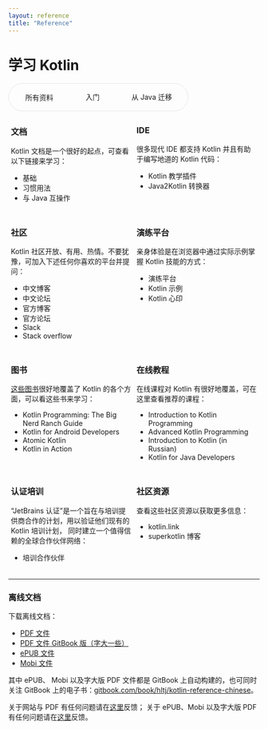 ```yaml
---
layout: reference
title: "Reference"
---
```


# **学习 Kotlin**
<div style="display: inline-flex; border: 1px solid rgb(229, 229, 229); border-radius: 40px;" >
 <div id="material" onmouseover="this.style.backgroundColor='#F0F0F0'" onmouseout="this.style.backgroundColor=''" style="cursor: pointer; padding: 1rem 2rem;border-radius: 40px; border: 1px solid transparent;" >所有资料</div>
 <div id="start" onmouseover="this.style.backgroundColor='#F0F0F0'" onmouseout="this.style.backgroundColor=''" style="cursor: pointer; padding: 1rem 2rem;border-radius: 40px;">入门</div>
 <div id="migrate" onmouseover="this.style.backgroundColor='#F0F0F0'" onmouseout="this.style.backgroundColor=''" style="cursor: pointer; padding: 1rem 2rem;border-radius: 40px;">从 Java 迁移</div>
</div>
<div style="display:grid; grid-template-columns: 1fr 1fr;">
    <div style="padding: 5px;">
        <h3 style="font-weight: bold">文档</h3>
        <p>Kotlin 文档是一个很好的起点，可查看以下链接来学习：</p>
        <ul>
            <li class="start">   <a style="text-decoration: none;" href="/docs/reference/basic-syntax.html">基础</a> </li>
            <li class="migrate"> <a style="text-decoration: none;" href="/docs/reference/idioms.html">习惯用法</a> </li>
            <li class="migrate"> <a style="text-decoration: none;" href="/docs/reference/java-interop.html">与 Java 互操作</a>  </li>
        </ul>
    </div>
     <div style="padding: 5px;">
         <h3 style="font-weight: bold">IDE</h3>
         <p>很多现代 IDE 都支持 Kotlin 并且有助于编写地道的 Kotlin 代码：</p>
         <ul>
             <li class="start">         <a style="text-decoration: none;" href="https://www.jetbrains.com/help/education/learner-start-guide.html?section=Kotlin%20Koans">Kotlin 教学插件</a> </li>
             <li class="migrate start"> <a style="text-decoration: none;" href="https://www.jetbrains.com/help/idea/converting-a-java-file-to-kotlin-file.html">Java2Kotlin 转换器</a>  </li>
         </ul>
     </div>
      <div style="padding: 5px;">
          <h3 style="font-weight: bold">社区</h3>
          <p>Kotlin 社区开放、有用、热情。不要犹豫，可加入下述任何你喜欢的平台并提问：</p>
          <ul>
              <li class="migrate"> <a style="text-decoration: none;" href="https://www.kotliner.cn/">中文博客</a> </li>
              <li class="start migrate"> <a style="text-decoration: none;" href="https://discuss.kotliner.cn/">中文论坛</a> </li>
              <li class="migrate"> <a style="text-decoration: none;" href="https://blog.jetbrains.com/kotlin/">官方博客</a> </li>
              <li class="start"> <a style="text-decoration: none;" href="https://discuss.kotlinlang.org/">官方论坛</a>  </li>
              <li class="start migrate"> <a style="text-decoration: none;" href="https://surveys.jetbrains.com/s3/kotlin-slack-sign-up">Slack</a> </li>
              <li class="start migrate"> <a style="text-decoration: none;" href="https://stackoverflow.com/questions/tagged/kotlin">Stack overflow</a> </li>
          </ul>
      </div>
      <div style="padding: 5px;">
          <h3 style="font-weight: bold">演练平台</h3>
          <p>亲身体验是在浏览器中通过实际示例掌握 Kotlin 技能的方式：</p>
          <ul>
              <li class="start migrate"> <a style="text-decoration: none;" href="https://play.kotlinlang.org">演练平台</a> </li>
              <li class="migrate"> <a style="text-decoration: none;" href="https://play.kotlinlang.org/byExample">Kotlin 示例</a>  </li>
              <li class="start"> <a style="text-decoration: none;" href="https://play.kotlinlang.org/koans">Kotlin 心印</a> </li>
          </ul>
      </div>
      <div style="padding: 5px;">
          <h3 style="font-weight: bold">图书</h3>
          <p><a href="/docs/books.html">这些图书</a>很好地覆盖了 Kotlin 的各个方面，可以看这些书来学习：</p>
          <ul>
              <li class="start"> <a style="text-decoration: none;" href="https://www.amazon.com/Kotlin-Programming-Nerd-Ranch-Guide/dp/0135161630">Kotlin Programming: The Big Nerd Ranch Guide</a> </li>
              <li class="migrate"> <a style="text-decoration: none;" href="https://leanpub.com/kotlin-for-android-developers">Kotlin for Android Developers</a> </li>
              <li class="start"> <a style="text-decoration: none;" href="https://www.atomickotlin.com/atomickotlin/">Atomic Kotlin</a> </li>
              <li class="migrate">   <a style="text-decoration: none;" href="https://www.manning.com/books/kotlin-in-action">Kotlin in Action</a> </li>
          </ul>
      </div>
      <div style="padding: 5px;">
          <h3 style="font-weight: bold">在线教程</h3>
          <p>在线课程对 Kotlin 有很好地覆盖，可在这里查看推荐的课程：</p>
          <ul>
            <li class="start">   <a style="text-decoration: none;" href="http://shop.oreilly.com/product/0636920052982.do">Introduction to Kotlin Programming</a></li>
            <li class="migrate"> <a style="text-decoration: none;" href="http://shop.oreilly.com/product/0636920052999.do">Advanced Kotlin Programming</a></li>
            <li class="start">   <a style="text-decoration: none;" href="https://www.coursera.org/learn/vvedenie-v-yazyk-kotlin">Introduction to Kotlin (in Russian)</a></li>
            <li class="migrate"> <a style="text-decoration: none;" href="https://coursera.org/learn/kotlin-for-java-developers">Kotlin for Java Developers</a></li>
          </ul>
      </div>
      <div style="padding: 5px;">
          <h3 style="font-weight: bold">认证培训</h3>
          <p>“JetBrains 认证”是一个旨在与培训提供商合作的计划，用以验证他们现有的 Kotlin 培训计划，
             同时建立一个值得信赖的全球合作伙伴网络：</p>
          <ul>
              <li class="start migrate"> <a style="text-decoration: none;" href="https://www.jetbrains.com/company/partners/kotlin/">培训合作伙伴</a></li>
          </ul>
      </div>
      <div style="padding: 5px;">
          <h3 style="font-weight: bold">社区资源</h3>
          <p>查看这些社区资源以获取更多信息：</p>
          <ul>
              <li class="start migrate"> <a style="text-decoration: none;" href="https://kotlin.link">kotlin.link</a></li>
              <li class="start migrate"> <a style="text-decoration: none;" href="https://superkotlin.com/blog/">superkotlin 博客</a></li>
          </ul>
      </div>
</div>




<script>
window.addEventListener('load', function () {
    function switchDisplay(element, targetClass) {
        if (!element.classList.contains(targetClass)) {
            element.style.display = "none";
        } else {
            element.style.display = "list-item";
        }
    }

    const material = document.getElementById('material');
    const start = document.getElementById('start');
    const migrate = document.getElementById('migrate');
    const selectedBorder = '1px solid #5585B8';

    material.style.border = selectedBorder;

    const elements = Array.from(document.querySelectorAll(".start, .migrate"));
    material.addEventListener('click', function (event) {
        event.target.style.border = selectedBorder;
        [start, migrate].forEach(el => el.style.border = 'none');
        elements.forEach(el => {
            el.style.display = "list-item"
        })
    });

    start.addEventListener('click', function (event) {
        event.target.style.border = selectedBorder;
        [material, migrate].forEach(el => el.style.border = 'none');
        elements.forEach(el => switchDisplay(el, "start"));
    });

    migrate.addEventListener('click', function (event) {
        event.target.style.border = selectedBorder;
        [start, material].forEach(el => el.style.border = 'none');
        elements.forEach(el => switchDisplay(el, "migrate"));
    });
});
</script>

---

### 离线文档
下载离线文档：
- [PDF 文件](https://www.kotlincn.net/docs/kotlin-docs.pdf)
- [PDF 文件 GitBook 版（字大一些）](https://www.gitbook.com/download/pdf/book/hltj/kotlin-reference-chinese)
- [ePUB 文件](https://www.gitbook.com/download/epub/book/hltj/kotlin-reference-chinese)
- [Mobi 文件](https://www.gitbook.com/download/mobi/book/hltj/kotlin-reference-chinese)

其中 ePUB、 Mobi 以及字大版 PDF 文件都是 GitBook 上自动构建的，也可同时关注 GitBook 上的电子书：[gitbook.com/book/hltj/kotlin-reference-chinese](https://legacy.gitbook.com/book/hltj/kotlin-reference-chinese/details)。

关于网站与 PDF 有任何问题请在[这里](https://github.com/hltj/kotlin-web-site-cn/issues)反馈；
关于 ePUB、Mobi 以及字大版 PDF 有任何问题请在[这里](https://github.com/hltj/kotlin-reference-chinese/issues)反馈。
